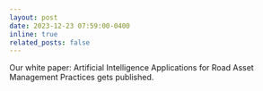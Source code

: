 ```yaml
---
layout: post
date: 2023-12-23 07:59:00-0400
inline: true
related_posts: false
---
```


Our white paper: Artificial Intelligence Applications for Road Asset Management Practices gets published.
